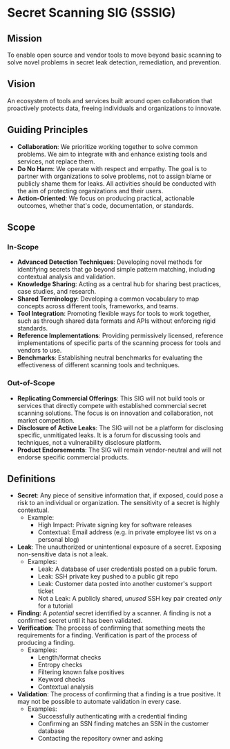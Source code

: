 # **Secret Scanning SIG (SSSIG)**

## **Mission**

To enable open source and vendor tools to move beyond basic scanning to solve
novel problems in secret leak detection, remediation, and prevention.

## **Vision**

An ecosystem of tools and services built around open collaboration that
proactively protects data, freeing individuals and organizations to innovate.

## **Guiding Principles**

* **Collaboration**: We prioritize working together to solve common problems.
  We aim to integrate with and enhance existing tools and services, not replace
  them.
* **Do No Harm**: We operate with respect and empathy. The goal is to partner
  with organizations to solve problems, not to assign blame or publicly shame
  them for leaks. All activities should be conducted with the aim of protecting
  organizations and their users.
* **Action-Oriented**: We focus on producing practical, actionable outcomes,
  whether that's code, documentation, or standards.

## **Scope**

### **In-Scope**

* **Advanced Detection Techniques**: Developing novel methods for identifying
  secrets that go beyond simple pattern matching, including contextual analysis
  and validation.
* **Knowledge Sharing**: Acting as a central hub for sharing best practices,
  case studies, and research.
* **Shared Terminology**: Developing a common vocabulary to map concepts across
  different tools, frameworks, and teams.
* **Tool Integration**: Promoting flexible ways for tools to work together,
  such as through shared data formats and APIs without enforcing rigid
  standards.
* **Reference Implementations**: Providing permissively licensed, reference
  implementations of specific parts of the scanning process for tools and
  vendors to use.
* **Benchmarks**: Establishing neutral benchmarks for evaluating the
  effectiveness of different scanning tools and techniques.

### **Out-of-Scope**

* **Replicating Commercial Offerings**: This SIG will not build tools or
  services that directly compete with established commercial secret scanning
  solutions. The focus is on innovation and collaboration, not market
  competition.
* **Disclosure of Active Leaks**: The SIG will not be a platform for disclosing
  specific, unmitigated leaks. It is a forum for discussing tools and
  techniques, not a vulnerability disclosure platform.
* **Product Endorsements**: The SIG will remain vendor-neutral and will not
  endorse specific commercial products.

## **Definitions**

* **Secret**: Any piece of sensitive information that, if exposed, could pose a
  risk to an individual or organization. The sensitivity of a secret is highly
  contextual.
  * Example:
    * High Impact: Private signing key for software releases
    * Contextual: Email address (e.g. in private employee list vs on a personal
      blog)
* **Leak**: The unauthorized or unintentional exposure of a secret. Exposing
  non-sensitive data is not a leak.
  * Examples:
    * Leak: A database of user credentials posted on a public forum.
    * Leak: SSH private key pushed to a public git repo
    * Leak: Customer data posted into another customer's support ticket
    * Not a Leak: A publicly shared, _unused_ SSH key pair created _only_ for a
      tutorial
* **Finding**: A _potential_ secret identified by a scanner. A finding is not a
  confirmed secret until it has been validated.
* **Verification**: The process of confirming that something meets the
  requirements for a finding. Verification is part of the process of producing
  a finding.
  * Examples:
    * Length/format checks
    * Entropy checks
    * Filtering known false positives
    * Keyword checks
    * Contextual analysis
* **Validation**: The process of confirming that a finding is a true positive.
  It may not be possible to automate validation in every case.
  * Examples:
    * Successfully authenticating with a credential finding
    * Confirming an SSN finding matches an SSN in the customer database
    * Contacting the repository owner and asking
